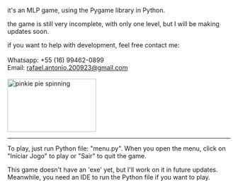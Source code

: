 it's an MLP game, using the Pygame library in Python.

the game is still very incomplete, with only one level, but I will be making updates soon.

if you want to help with development, feel free contact me:
<br><br>
Whatsapp: +55 (16) 99462-0899 <br>
Email: rafael.antonio.200923@gmail.com
<br><br>
<a href="https://postimg.cc/XrB1pcLs">
    <img src="https://i.postimg.cc/wj0C4wmY/my-little-pony-pinkie-pie-spinning-4n0hdb2vif4u204y.gif" 
         alt="pinkie pie spinning" width="200" height="120">
</a>

---

To play, just run Python file: "menu.py".
When you open the menu, click on "Iniciar Jogo" to play or "Sair" to quit the game.

This game doesn't have an 'exe' yet, but I'll work on it in future updates.
Meanwhile, you need an IDE to run the Python file if you want to play.
